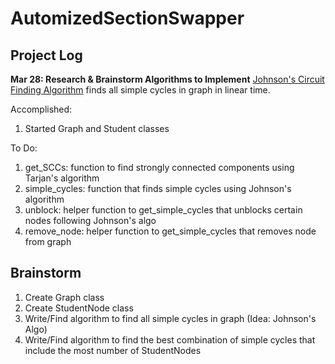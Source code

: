 # AutomizedSectionSwapper

## Project Log

**Mar 28: Research & Brainstorm Algorithms to Implement**
[Johnson's Circuit Finding Algorithm](https://www.cs.tufts.edu/comp/150GA/homeworks/hw1/Johnson%2075.PDF) finds all simple cycles in graph in linear time.

Accomplished: 
1. Started Graph and Student classes

To Do: 
1. get_SCCs: function to find strongly connected components using Tarjan's algorithm
2. simple_cycles: function that finds simple cycles using Johnson's algorithm
3. unblock: helper function to get_simple_cycles that unblocks certain nodes following Johnson's algo
4. remove_node: helper function to get_simple_cycles that removes node from graph

## Brainstorm

1. Create Graph class
2. Create StudentNode class
3. Write/Find algorithm to find all simple cycles in graph (Idea: Johnson's Algo)
4. Write/Find algorithm to find the best combination of simple cycles that include the most number of StudentNodes
